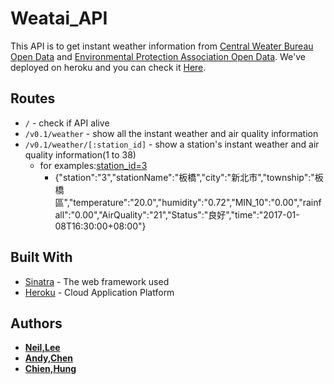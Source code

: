 # Weatai_API
This API is to get instant weather information from [Central Weater Bureau Open Data](http://opendata.cwb.gov.tw/about) and [Environmental Protection Association Open Data](http://opendata.epa.gov.tw/). We've deployed on heroku and you can check it [Here](https://weataiapi.herokuapp.com/).

## Routes

- `/` - check if API alive
- `/v0.1/weather` - show all the instant weather and air quality information 
- `/v0.1/weather/[:station_id]` - show a station's instant weather and air quality information(1 to 38)
  - for examples:[station_id=3](https://weataiapi.herokuapp.com/api/v0.1/weather/3)
    - {"station":"3","stationName":"板橋","city":"新北市","township":"板橋區","temperature":"20.0","humidity":"0.72","MIN_10":"0.00","rainfall":"0.00","AirQuality":"21","Status":"良好","time":"2017-01-08T16:30:00+08:00"}


## Built With

* [Sinatra](https://github.com/sinatra/sinatra) - The web framework used
* [Heroku](https://www.heroku.com/) - Cloud Application Platform


## Authors

* **[Neil,Lee](https://github.com/Neilxx)**
* **[Andy,Chen](https://github.com/youyotsu)**
* **[Chien,Hung](https://github.com/chiachienhung)**
